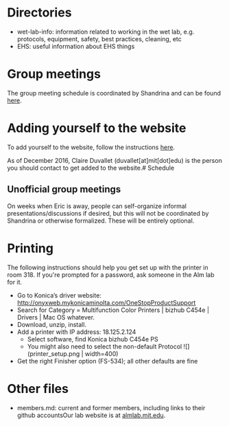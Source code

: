 # Directories
- wet-lab-info: information related to working in the wet lab, e.g. protocols, equipment, safety, best practices, cleaning, etc
- EHS: useful information about EHS things

# Group meetings

The group meeting schedule is coordinated by Shandrina and can be found
[here](https://docs.google.com/spreadsheets/d/17K3eK_GNoXbfFCrVFLCtRt8-y-yPYsn6nRgP5LRPi04/edit?usp=sharing).

# Adding yourself to the website

To add yourself to the website, follow the instructions [here](https://github.com/almlab/www/wiki/Add-new-member-content).

As of December 2016, Claire Duvallet (duvallet[at]mit[dot]edu)
is the person you should contact to get added to the website.# Schedule

## Unofficial group meetings

On weeks when Eric is away, people can self-organize informal presentations/discussions if desired,
but this will not be coordinated by Shandrina or otherwise formalized. These will be entirely optional.

# Printing

The following instructions should help you get set up with the printer in room 318. If you're prompted
for a password, ask someone in the Alm lab for it.

* Go to Konica’s driver website: http://onyxweb.mykonicaminolta.com/OneStopProductSupport
* Search for Category = Multifunction Color Printers | bizhub C454e | Drivers | Mac OS whatever.
* Download, unzip, install.
* Add a printer with IP address: 18.125.2.124
  * Select software, find Konica bizhub C454e PS
  * You might also need to select the non-default Protocol
![](printer_setup.png | width=400)
* Get the right Finisher option (FS-534); all other defaults are fine

# Other files
- members.md: current and former members, including links to their github accountsOur lab website is at [almlab.mit.edu](http://almlab.mit.edu/).

